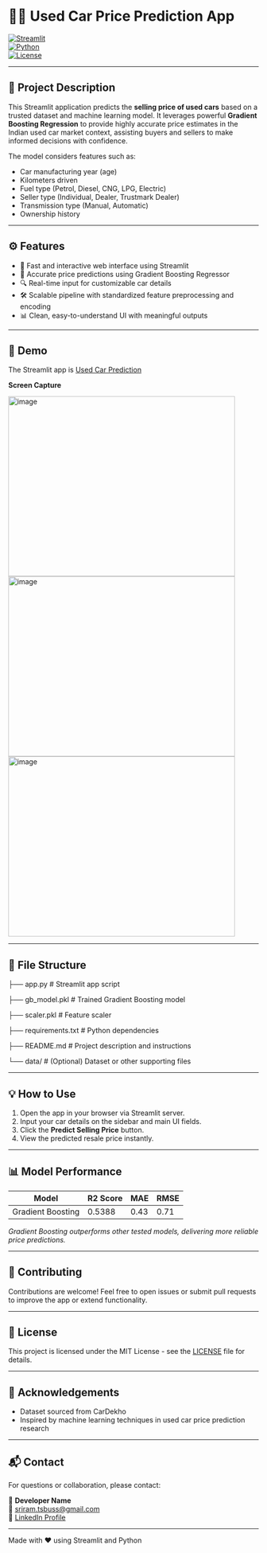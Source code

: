 # 🚗💎 Used Car Price Prediction App

[![Streamlit](https://img.shields.io/badge/streamlit-powered-green)](https://streamlit.io/)  
[![Python](https://img.shields.io/badge/python-3.8%2B-blue)](https://www.python.org/)  
[![License](https://img.shields.io/badge/license-MIT-lightgrey)](LICENSE)

---

## 📖 Project Description

This Streamlit application predicts the **selling price of used cars** based on a trusted dataset and machine learning model. It leverages powerful **Gradient Boosting Regression** to provide highly accurate price estimates in the Indian used car market context, assisting buyers and sellers to make informed decisions with confidence.

The model considers features such as:

- Car manufacturing year (age)  
- Kilometers driven  
- Fuel type (Petrol, Diesel, CNG, LPG, Electric)  
- Seller type (Individual, Dealer, Trustmark Dealer)  
- Transmission type (Manual, Automatic)  
- Ownership history  

---

## ⚙️ Features

- 🚀 Fast and interactive web interface using Streamlit  
- 🎯 Accurate price predictions using Gradient Boosting Regressor  
- 🔍 Real-time input for customizable car details  
- 🛠️ Scalable pipeline with standardized feature preprocessing and encoding  
- 📊 Clean, easy-to-understand UI with meaningful outputs  

---
## 🚀 Demo

The Streamlit app is [Used Car Prediction](https://ml-used-car-price-prediction.streamlit.app/)

**Screen Capture**

<img width="456" height="362" alt="image" src="https://github.com/user-attachments/assets/08191dd6-a0ce-4ce6-b5b8-7605fb04a922" />
<img width="456" height="362" alt="image" src="https://github.com/user-attachments/assets/0940f546-a157-4738-bdbb-cfe50f221d1c" />
<img width="456" height="362" alt="image" src="https://github.com/user-attachments/assets/49b4983f-85be-4992-bef5-468dc01b24be" />


---

## 📁 File Structure


├── app.py # Streamlit app script

├── gb_model.pkl # Trained Gradient Boosting model

├── scaler.pkl # Feature scaler

├── requirements.txt # Python dependencies

├── README.md # Project description and instructions

└── data/ # (Optional) Dataset or other supporting files


---

## 💡 How to Use

1. Open the app in your browser via Streamlit server.  
2. Input your car details on the sidebar and main UI fields.  
3. Click the **Predict Selling Price** button.  
4. View the predicted resale price instantly.

---

## 📊 Model Performance

| Model               | R2 Score | MAE  | RMSE  |
|---------------------|----------|------|-------|
| Gradient Boosting    | 0.5388   | 0.43 | 0.71  |

*Gradient Boosting outperforms other tested models, delivering more reliable price predictions.*

---

## 🤝 Contributing

Contributions are welcome! Feel free to open issues or submit pull requests to improve the app or extend functionality.

---

## 📜 License

This project is licensed under the MIT License - see the [LICENSE](LICENSE) file for details.

---

## 🙏 Acknowledgements

- Dataset sourced from CarDekho  
- Inspired by machine learning techniques in used car price prediction research

---

## 📬 Contact

For questions or collaboration, please contact:

👤 **Developer Name**  
📧 sriram.tsbuss@gmail.com  
🔗 [LinkedIn Profile](https://www.linkedin.com/in/sriram-ts-73030614/)  

---

Made with ❤️ using Streamlit and Python  


